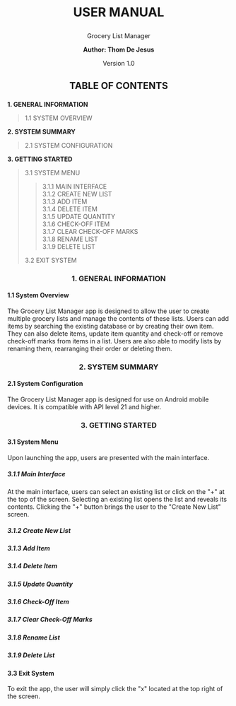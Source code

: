 # <p align ="center">USER MANUAL</p>
<p align ="center">Grocery List Manager</p>

**<p align ="center">**Author**: Thom De Jesus</p>**

<p align ="center">Version 1.0</p>

## <p align ="center"> TABLE OF CONTENTS</p>

**1. GENERAL INFORMATION**  
> 1.1 SYSTEM OVERVIEW  
>
**2. SYSTEM SUMMARY**
>2.1 SYSTEM CONFIGURATION
>
**3. GETTING STARTED**
>3.1 SYSTEM MENU
>>3.1.1 MAIN INTERFACE  
>>3.1.2 CREATE NEW LIST  
>>3.1.3 ADD ITEM  
>>3.1.4 DELETE ITEM  
>>3.1.5 UPDATE QUANTITY  
>>3.1.6 CHECK-OFF ITEM  
>>3.1.7 CLEAR CHECK-OFF MARKS  
>>3.1.8 RENAME LIST  
>>3.1.9 DELETE LIST  
>
>3.2 EXIT SYSTEM
>
### <p align ="center"> 1. GENERAL INFORMATION</p>
#### 1.1 System Overview
The Grocery List Manager app is designed to allow the user to create multiple grocery lists and manage the contents of these lists. Users can add items by searching the existing database or by creating their own item. They can also delete items, update item quantity and check-off or remove check-off marks from items in a list. Users are also able to modify lists by renaming them, rearranging their order or deleting them.
### <p align ="center"> 2. SYSTEM SUMMARY</p>
#### 2.1 System Configuration
The Grocery List Manager app is designed for use on Android mobile devices. It is compatible with API level 21 and higher.
### <p align ="center"> 3. GETTING STARTED</p>
#### 3.1 System Menu
Upon launching the app, users are presented with the main interface.
##### 3.1.1 Main Interface
At the main interface, users can select an existing list or click on the "+" at the top of the screen.
Selecting an existing list opens the list and reveals its contents.
Clicking the "+" button brings the user to the "Create New List" screen.
##### 3.1.2 Create New List
##### 3.1.3 Add Item
##### 3.1.4 Delete Item
##### 3.1.5 Update Quantity
##### 3.1.6 Check-Off Item
##### 3.1.7 Clear Check-Off Marks
##### 3.1.8 Rename List
##### 3.1.9 Delete List
#### 3.3 Exit System
To exit the app, the user will simply click the "x" located at the top right of the screen.
